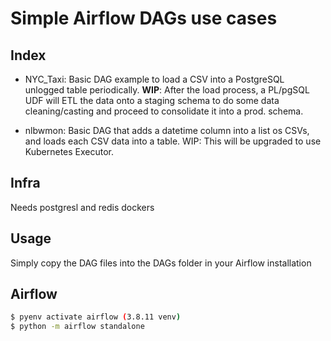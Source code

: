 # Simple Airflow DAGs use cases

## Index

* NYC_Taxi: Basic DAG example to load a CSV into a PostgreSQL unlogged table periodically. **WIP**: After the load process, a PL/pgSQL UDF will ETL the data onto a staging schema to do some data cleaning/casting and proceed to consolidate it into a prod. schema.

* nlbwmon: Basic DAG that adds a datetime column into a list os CSVs, and loads each CSV data into a table. WIP: This will be upgraded to use Kubernetes Executor.

## Infra

Needs postgresl and redis dockers

## Usage

Simply copy the DAG files into the DAGs folder in your Airflow installation

## Airflow

```bash
$ pyenv activate airflow (3.8.11 venv)
$ python -m airflow standalone

```
